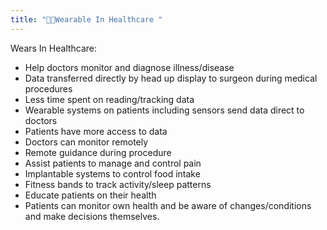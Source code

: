 ```yaml
---
title: "💊🏥Wearable In Healthcare "
--- 
```

Wears In Healthcare:

- Help doctors monitor and diagnose illness/disease
- Data transferred directly by head up display to surgeon during medical procedures
- Less time spent on reading/tracking data
- Wearable systems on patients including sensors send data direct to doctors
- Patients have more access to data
- Doctors can monitor remotely
- Remote guidance during procedure
- Assist patients to manage and control pain
- Implantable systems to control food intake
- Fitness bands to track activity/sleep patterns
- Educate patients on their health
- Patients can monitor own health and be aware of changes/conditions and make decisions themselves. 